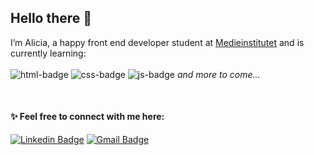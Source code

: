 ## Hello there 👋

I’m Alicia, a happy front end developer student at [Medieinstitutet](https://github.com/medieinstitutet) and is currently learning: <br> <br>
![html-badge](https://img.shields.io/badge/html-%2304aa6d?style=for-the-badge)
![css-badge](https://img.shields.io/badge/css-ffc0cb?style=for-the-badge)
![js-badge](https://img.shields.io/badge/javascript-orange?style=for-the-badge)
*and more to come...*

 <br>

#### :sparkles: Feel free to connect with me here: <br>
[![Linkedin Badge](https://img.shields.io/badge/-aliciaskogblad-blue?style=flat-square&logo=Linkedin&logoColor=white&link=https://www.linkedin.com/in/alicia-skogblad/)](https://www.linkedin.com/in/alicia-skogblad/)
[![Gmail Badge](https://img.shields.io/badge/-a.skogblad@gmail.com-c14438?style=flat-square&logo=Gmail&logoColor=white&link=mailto:a.skogblad@gmail.com)](mailto:a.skogblad@gmail.com)
<!---
skogblad/skogblad is a ✨ special ✨ repository because its `README.md` (this file) appears on your GitHub profile.
You can click the Preview link to take a look at your changes.
--->
